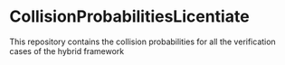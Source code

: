 # CollisionProbabilitiesLicentiate
This repository contains the collision probabilities for all the verification cases of the hybrid framework
